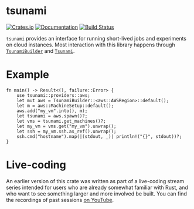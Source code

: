 # tsunami

[![Crates.io](https://img.shields.io/crates/v/tsunami.svg)](https://crates.io/crates/tsunami)
[![Documentation](https://docs.rs/tsunami/badge.svg)](https://docs.rs/tsunami/)
[![Build Status](https://travis-ci.org/jonhoo/tsunami.svg?branch=master)](https://travis-ci.org/jonhoo/tsunami)

`tsunami` provides an interface for running short-lived jobs and experiments on cloud
instances. Most interaction with this library happens through
[`TsunamiBuilder`](struct.TsunamiBuilder.html) and [`Tsunami`](struct.Tsunami.html).

# Example

```rust,no-run
fn main() -> Result<(), failure::Error> {
    use tsunami::providers::aws;
    let mut aws = TsunamiBuilder::<aws::AWSRegion>::default();
    let m = aws::MachineSetup::default();
    aws.add("my_vm".into(), m);
    let tsunami = aws.spawn()?;
    let vms = tsunami.get_machines()?;
    let my_vm = vms.get("my_vm").unwrap();
    let ssh = my_vm.ssh.as_ref().unwrap();
    ssh.cmd("hostname").map(|(stdout, _)| println!("{}", stdout))?;
}
```

# Live-coding

An earlier version of this crate was written as part of a live-coding stream series intended for users who
are already somewhat familiar with Rust, and who want to see something larger and more involved
be built. You can find the recordings of past sessions [on
YouTube](https://www.youtube.com/playlist?list=PLqbS7AVVErFgY2faCIYjJZv_RluGkTlKt).
